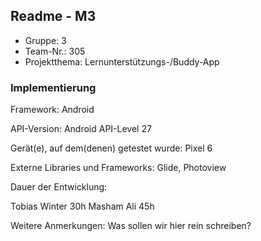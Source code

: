 ## Readme - M3

* Gruppe:	3
* Team-Nr.:	305
* Projektthema:	Lernunterstützungs-/Buddy-App

### Implementierung

Framework:	Android 

API-Version:	Android API-Level 27

Gerät(e), auf dem(denen) getestet wurde:
Pixel 6

Externe Libraries und Frameworks:
Glide, Photoview

Dauer der Entwicklung:

Tobias Winter 30h
Masham Ali 45h

Weitere Anmerkungen:
Was sollen wir hier rein schreiben?
